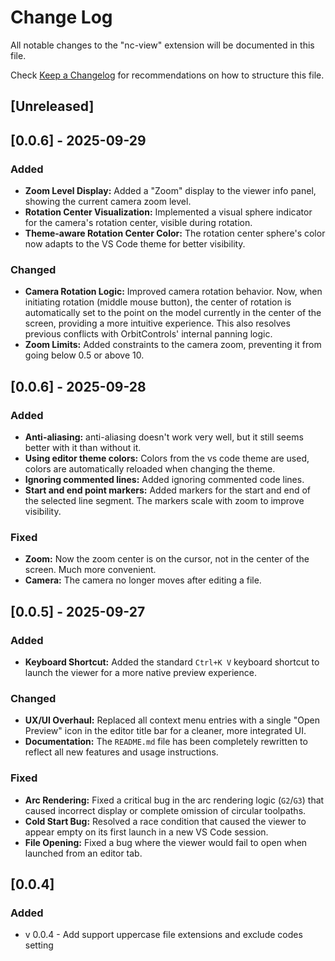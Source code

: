 # Change Log

All notable changes to the "nc-view" extension will be documented in this file.

Check [Keep a Changelog](http://keepachangelog.com/) for recommendations on how
to structure this file.

## [Unreleased]

## [0.0.6] - 2025-09-29

### Added
- **Zoom Level Display:** Added a "Zoom" display to the viewer info panel, showing the current camera zoom level.
- **Rotation Center Visualization:** Implemented a visual sphere indicator for the camera's rotation center, visible during rotation.
- **Theme-aware Rotation Center Color:** The rotation center sphere's color now adapts to the VS Code theme for better visibility.

### Changed
- **Camera Rotation Logic:** Improved camera rotation behavior. Now, when initiating rotation (middle mouse button), the center of rotation is automatically set to the point on the model currently in the center of the screen, providing a more intuitive experience. This also resolves previous conflicts with OrbitControls' internal panning logic.
- **Zoom Limits:** Added constraints to the camera zoom, preventing it from going below 0.5 or above 10.

## [0.0.6] - 2025-09-28

### Added
- **Anti-aliasing:** anti-aliasing doesn't work very well, but it still seems better with it than without it.
- **Using editor theme colors:** Colors from the vs code theme are used, colors are automatically reloaded when changing the theme.
- **Ignoring commented lines:** Added ignoring commented code lines.
- **Start and end point markers:** Added markers for the start and end of the selected line segment. The markers scale with zoom to improve visibility.

### Fixed
- **Zoom:** Now the zoom center is on the cursor, not in the center of the screen. Much more convenient.
- **Camera:** The camera no longer moves after editing a file.

## [0.0.5] - 2025-09-27

### Added
- **Keyboard Shortcut:** Added the standard `Ctrl+K V` keyboard shortcut to launch the viewer for a more native preview experience.

### Changed
- **UX/UI Overhaul:** Replaced all context menu entries with a single "Open Preview" icon in the editor title bar for a cleaner, more integrated UI.
- **Documentation:** The `README.md` file has been completely rewritten to reflect all new features and usage instructions.

### Fixed
- **Arc Rendering:** Fixed a critical bug in the arc rendering logic (`G2`/`G3`) that caused incorrect display or complete omission of circular toolpaths.
- **Cold Start Bug:** Resolved a race condition that caused the viewer to appear empty on its first launch in a new VS Code session.
- **File Opening:** Fixed a bug where the viewer would fail to open when launched from an editor tab.

## [0.0.4]

### Added

- v 0.0.4 - Add support uppercase file extensions and exclude codes setting